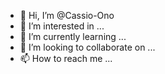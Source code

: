 - 👋 Hi, I’m @Cassio-Ono
- 👀 I’m interested in ...
- 🌱 I’m currently learning ...
- 💞️ I’m looking to collaborate on ...
- 📫 How to reach me ...

<!---
Cassio-Ono/Cassio-Ono is a ✨ special ✨ repository because its `README.md` (this file) appears on your GitHub profile.
You can click the Preview link to take a look at your changes.
--->
